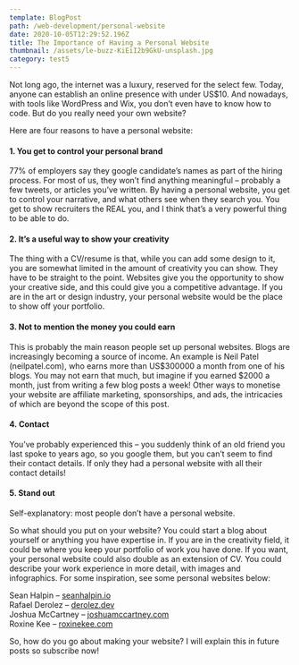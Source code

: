 ```yaml
---
template: BlogPost
path: /web-development/personal-website
date: 2020-10-05T12:29:52.196Z
title: The Importance of Having a Personal Website
thumbnail: /assets/le-buzz-KiEiI2b9GkU-unsplash.jpg
category: test5
---
```

Not long ago, the internet was a luxury, reserved for the select few. Today, anyone can establish an online presence with under US$10. And nowadays, with tools like WordPress and Wix, you don’t even have to know how to code. But do you really need your own website?

Here are four reasons to have a personal website:

#### 1. You get to control your personal brand

77% of employers say they google candidate’s names as part of the hiring process. For most of us, they won’t find anything meaningful – probably a few tweets, or articles you’ve written. By having a personal website, you get to control your narrative, and what others see when they search you. You get to show recruiters the REAL you, and I think that’s a very powerful thing to be able to do.

#### 2. It’s a useful way to show your creativity

The thing with a CV/resume is that, while you can add some design to it, you are somewhat limited in the amount of creativity you can show. They have to be straight to the point. Websites give you the opportunity to show your creative side, and this could give you a competitive advantage. If you are in the art or design industry, your personal website would be the place to show off your portfolio.

#### 3. Not to mention the money you could earn

This is probably the main reason people set up personal websites. Blogs are increasingly becoming a source of income. An example is Neil Patel (neilpatel.com), who earns more than US$300000 a month from one of his blogs. You may not earn that much, but imagine if you earned $2000 a month, just from writing a few blog posts a week! Other ways to monetise your website are affiliate marketing, sponsorships, and ads, the intricacies of which are beyond the scope of this post.

#### 4. Contact

You’ve probably experienced this – you suddenly think of an old friend you last spoke to years ago, so you google them, but you can’t seem to find their contact details. If only they had a personal website with all their contact details!

#### 5. Stand out

Self-explanatory: most people don’t have a personal website.

So what should you put on your website? You could start a blog about yourself or anything you have expertise in. If you are in the creativity field, it could be where you keep your portfolio of work you have done. If you want, your personal website could also double as an extension of CV. You could describe your work experience in more detail, with images and infographics. For some inspiration, see some personal websites below:

Sean Halpin – [seanhalpin.io](<>)  
Rafael Derolez – [derolez.dev](<>)  
Joshua McCartney – [joshuamccartney.com](<>)  
Roxine Kee – [roxinekee.com](<>) 

So, how do you go about making your website? I will explain this in future posts so subscribe now!
